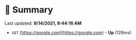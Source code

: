 # 📖 Summary
Last updated: **9/14/2021, 9:44:16 AM**

- `GET` [https://google.com](https://google.com) - **Up** (128ms)
